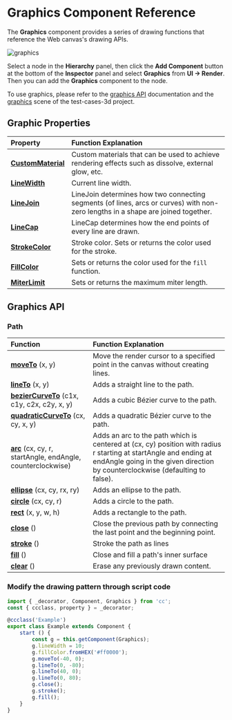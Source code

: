 # Graphics Component Reference

The __Graphics__ component provides a series of drawing functions that reference the Web canvas's drawing APIs.

![graphics](graphics/graphics.png)

Select a node in the __Hierarchy__ panel, then click the __Add Component__ button at the bottom of the __Inspector__ panel and select __Graphics__ from __UI -> Render__. Then you can add the __Graphics__ component to the node.

To use graphics, please refer to the [graphics API](__APIDOC__/en/#/docs/3.5/en/ui/Class/Graphics) documentation and the [graphics](https://github.com/cocos-creator/test-cases-3d/tree/v3.5/assets/cases/ui/14.graphics) scene of the test-cases-3d project.

## Graphic Properties

| Property | Function Explanation |
| :-------------- | :----------- |
| [**CustomMaterial**](../engine/ui-material.md)| Custom materials that can be used to achieve rendering effects such as dissolve, external glow, etc.  |
| [**LineWidth**](graphics/lineWidth.md) | Current line width. |
| [**LineJoin**](graphics/lineJoin.md)       | LineJoin determines how two connecting segments (of lines, arcs or curves) with non-zero lengths in a shape are joined together. |
| [**LineCap**](graphics/lineCap.md) | LineCap determines how the end points of every line are drawn. |
| [**StrokeColor**](graphics/strokeColor.md) | Stroke color. Sets or returns the color used for the stroke. |
| [**FillColor**](graphics/fillColor.md)     | Sets or returns the color used for the `fill` function. |
| [**MiterLimit**](graphics/miterLimit.md)   | Sets or returns the maximum miter length.  |

## Graphics API

### Path

| Function | Function Explanation |
| :-------------- | :----------- |
| [**moveTo**](graphics/moveTo.md) (x, y) | Move the render cursor to a specified point in the canvas without creating lines. |
| [**lineTo**](graphics/lineTo.md) (x, y) | Adds a straight line to the path. |
| [**bezierCurveTo**](graphics/bezierCurveTo.md) (c1x, c1y, c2x, c2y, x, y) | Adds a cubic Bézier curve to the path. |
| [**quadraticCurveTo**](graphics/quadraticCurveTo.md) (cx, cy, x, y) | Adds a quadratic Bézier curve to the path. |
| [**arc**](graphics/arc.md) (cx, cy, r, startAngle, endAngle, counterclockwise) | Adds an arc to the path which is centered at (cx, cy) position with radius r starting at startAngle and ending at endAngle going in the given direction by counterclockwise (defaulting to false). |
| [**ellipse**](graphics/ellipse.md) (cx, cy, rx, ry) | Adds an ellipse to the path. |
| [**circle**](graphics/circle.md) (cx, cy, r) | Adds a circle to the path. |
| [**rect**](graphics/rect.md) (x, y, w, h) | Adds a rectangle to the path. |
| [**close**](graphics/close.md) () | Close the previous path by connecting the last point and the beginning point. |
| [**stroke**](graphics/stroke.md) () | Stroke the path as lines |
| [**fill**](graphics/fill.md) () | Close and fill a path's inner surface |
| [**clear**](graphics/clear.md) () | Erase any previously drawn content. |

### Modify the drawing pattern through script code

```ts
import { _decorator, Component, Graphics } from 'cc';
const { ccclass, property } = _decorator;

@ccclass('Example')
export class Example extends Component {
    start () {
        const g = this.getComponent(Graphics);
        g.lineWidth = 10;
        g.fillColor.fromHEX('#ff0000');
        g.moveTo(-40, 0);
        g.lineTo(0, -80);
        g.lineTo(40, 0);
        g.lineTo(0, 80);
        g.close();
        g.stroke();
        g.fill();
    }
}
```
